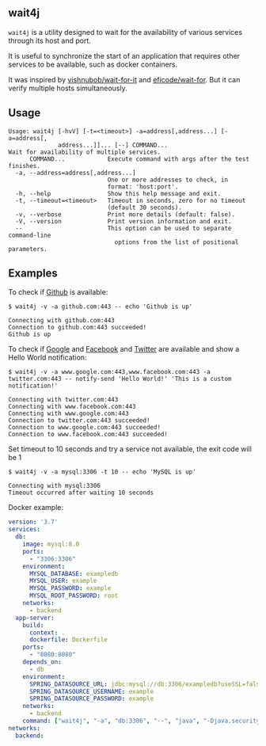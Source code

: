 ## wait4j

`wait4j` is a utility designed to wait for the availability of various services through its host and port.

It is useful to synchronize the start of an application that requires other services to be available, such as docker containers.

It was inspired by [vishnubob/wait-for-it](https://github.com/vishnubob/wait-for-it) and [eficode/wait-for](https://github.com/eficode/wait-for). But it can verify multiple hosts simultaneously.

## Usage

```
Usage: wait4j [-hvV] [-t=<timeout>] -a=address[,address...] [-a=address[,
              address...]]... [--] COMMAND...
Wait for availability of multiple services.
      COMMAND...            Execute command with args after the test finishes.
  -a, --address=address[,address...]
                            One or more addresses to check, in
                            format: 'host:port'.
  -h, --help                Show this help message and exit.
  -t, --timeout=<timeout>   Timeout in seconds, zero for no timeout
                            (default 30 seconds).
  -v, --verbose             Print more details (default: false).
  -V, --version             Print version information and exit.
  --                        This option can be used to separate command-line
                              options from the list of positional parameters.  
```

## Examples

To check if [Github](https://github.com/) is available:

```
$ wait4j -v -a github.com:443 -- echo 'Github is up'

Connecting with github.com:443
Connection to github.com:443 succeeded!
Github is up
```

To check if [Google](https://www.google.com/) and [Facebook](https://www.facebook.com/) and [Twitter](https://twitter.com/) are available and show a Hello World notification:

```
$ wait4j -v -a www.google.com:443,www.facebook.com:443 -a twitter.com:443 -- notify-send 'Hello World!' 'This is a custom notification!'

Connecting with twitter.com:443
Connecting with www.facebook.com:443
Connecting with www.google.com:443
Connection to twitter.com:443 succeeded!
Connection to www.google.com:443 succeeded!
Connection to www.facebook.com:443 succeeded!
```

Set timeout to 10 seconds and try a service not available, the exit code will be 1

```
$ wait4j -v -a mysql:3306 -t 10 -- echo 'MySQL is up'

Connecting with mysql:3306
Timeout occurred after waiting 10 seconds
```

Docker example:

```yaml
version: '3.7'
services:
  db:
    image: mysql:8.0
    ports:
      - "3306:3306"
    environment:
      MYSQL_DATABASE: exampledb
      MYSQL_USER: example
      MYSQL_PASSWORD: example
      MYSQL_ROOT_PASSWORD: root
    networks:
      - backend
  app-server:
    build:
      context: . 
      dockerfile: Dockerfile
    ports:
      - "8080:8080"
    depends_on:
      - db
    environment:
      SPRING_DATASOURCE_URL: jdbc:mysql://db:3306/exampledb?useSSL=false&allowPublicKeyRetrieval=true
      SPRING_DATASOURCE_USERNAME: example
      SPRING_DATASOURCE_PASSWORD: example
    networks:
      - backend
    command: ["wait4j", "-a", "db:3306", "--", "java", "-Djava.security.egd=file:/dev/./urandom", "-jar", "/SpringBoot.jar"]
networks:
  backend:
```
